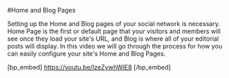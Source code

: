 #Home and Blog Pages

Setting up the Home and Blog pages of your social network is necessary. Home Page is the first or default page that your visitors and members will see once they load your site's URL, and Blog is where all of your editorial posts will display. In this video we will go through the process for how you can easily configure your site's Home and Blog Pages. 

[bp_embed] https://youtu.be/IzeZywhWIE8 [/bp_embed]